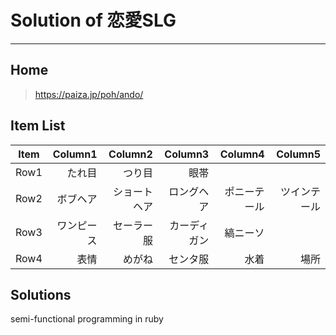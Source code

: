 # Solution of 恋愛SLG
---
## Home
>https://paiza.jp/poh/ando/

## Item List
| Item | Column1      | Column2      | Column3      | Column4      | Column5      |
| ---- | -----------: | -----------: | -----------: | -----------: | -----------: |
| Row1 | たれ目       | つり目       | 眼帯         |              |              |
| Row2 | ボブヘア     | ショートヘア | ロングヘア   | ポニーテール | ツインテール |
| Row3 | ワンピース   | セーラー服   | カーディガン | 縞ニーソ     |              |
| Row4 | 表情         | めがね       | センタ服     | 水着         | 場所         |

## Solutions
semi-functional programming in ruby
